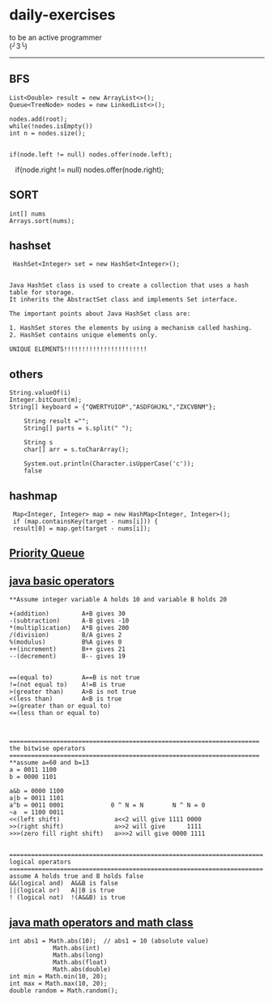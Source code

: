 # daily-exercises

to be an active programmer  
(╯3╰)

___

## BFS
    List<Double> result = new ArrayList<>();
    Queue<TreeNode> nodes = new LinkedList<>();

    nodes.add(root);
    while(!nodes.isEmpty())
    int n = nodes.size();


    if(node.left != null) nodes.offer(node.left);
    if(node.right != null) nodes.offer(node.right);

## SORT
    int[] nums
    Arrays.sort(nums);

## hashset
     HashSet<Integer> set = new HashSet<Integer>();


    Java HashSet class is used to create a collection that uses a hash table for storage. 
    It inherits the AbstractSet class and implements Set interface.

    The important points about Java HashSet class are:

    1. HashSet stores the elements by using a mechanism called hashing.
    2. HashSet contains unique elements only.

    UNIQUE ELEMENTS!!!!!!!!!!!!!!!!!!!!!!!

## others
    String.valueOf(i)
    Integer.bitCount(m);
    String[] keyboard = {"QWERTYUIOP","ASDFGHJKL","ZXCVBNM"};

        String result ="";
        String[] parts = s.split(" ");

        String s
        char[] arr = s.toCharArray();
        
        System.out.println(Character.isUpperCase('c'));
        false

## hashmap
     Map<Integer, Integer> map = new HashMap<Integer, Integer>();
     if (map.containsKey(target - nums[i])) { 
     result[0] = map.get(target - nums[i]);
     

## [Priority Queue](https://www.javatpoint.com/java-priorityqueue)




## [java basic operators](https://www.tutorialspoint.com/java/java_basic_operators.htm)



    **Assume integer variable A holds 10 and variable B holds 20

    +(addition)         A+B gives 30
    -(subtraction)      A-B gives -10
    *(multiplication)   A*B gives 200
    /(division)         B/A gives 2
    %(modulus)          B%A gives 0
    ++(increment)       B++ gives 21
    --(decrement)       B-- gives 19


    ==(equal to)        A==B is not true
    !=(not equal to)    A!=B is true
    >(greater than)     A>B is not true
    <(less than)        A<B is true
    >=(greater than or equal to)
    <=(less than or equal to)



    =====================================================================
    the bitwise operators
    =====================================================================
    **assume a=60 and b=13
    a = 0011 1100
    b = 0000 1101

    a&b = 0000 1100
    a|b = 0011 1101
    a^b = 0011 0001             0 ^ N = N        N ^ N = 0
    ~a  = 1100 0011
    <<(left shift)               a<<2 will give 1111 0000
    >>(right shift)              a>>2 will give      1111
    >>>(zero fill right shift)   a>>>2 will give 0000 1111    


    ======================================================================
    logical operators
    ======================================================================
    assume A holds true and B holds false
    &&(logical and)  A&&B is false
    ||(logical or)   A||B is true
    ! (logical not)  !(A&&B) is true
## [java math operators and math class](http://tutorials.jenkov.com/java/math-operators-and-math-class.html)
    int abs1 = Math.abs(10);  // abs1 = 10 (absolute value)
                Math.abs(int)
                Math.abs(long)
                Math.abs(float)
                Math.abs(double)
    int min = Math.min(10, 20);
    int max = Math.max(10, 20);
    double random = Math.random();
